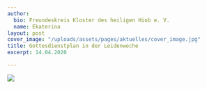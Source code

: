 ```yaml
---
author:
  bio: Freundeskreis Kloster des heiligen Hiob e. V.
  name: Ekaterina
layout: post
cover_image: "/uploads/assets/pages/aktuelles/cover_image.jpg"
title: Gottesdienstplan in der Leidenwoche
excerpt: 14.04.2020

---
```

![](https://res.cloudinary.com/hiobmon/image/upload/v1586876070/media/2020/2ec17a7b-7701-4c49-9dd9-4a997906b705_nvnams.jpg)